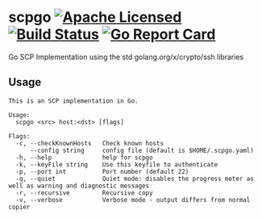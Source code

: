 # scpgo [![Apache Licensed](https://img.shields.io/badge/license-Apache2.0-blue.svg)](https://raw.githubusercontent.com/raravena80/scpgo/master/LICENSE) [![Build Status](https://travis-ci.org/raravena80/scpgo.svg?branch=master)](https://travis-ci.org/raravena80/scpgo) [![Go Report Card](https://goreportcard.com/badge/github.com/raravena80/scpgo)](https://goreportcard.com/report/github.com/raravena80/scpgo)

Go SCP Implementation using the std golang.org/x/crypto/ssh libraries

## Usage

```
This is an SCP implementation in Go.

Usage:
  scpgo <src> host:<dst> [flags]

Flags:
  -c, --checkKnownHosts   Check known hosts
      --config string     config file (default is $HOME/.scpgo.yaml)
  -h, --help              help for scpgo
  -k, --keyFile string    Use this keyfile to authenticate
  -p, --port int          Port number (default 22)
  -q, --quiet             Quiet mode: disables the progress meter as well as warning and diagnostic messages
  -r, --recursive         Recursive copy
  -v, --verbose           Verbose mode - output differs from normal copier
```
